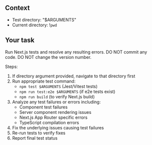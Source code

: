 ## Context

- Test directory: "$ARGUMENTS"
- Current directory: !`pwd`

## Your task

Run Next.js tests and resolve any resulting errors.
DO NOT commit any code.
DO NOT change the version number.

Steps:
1. If directory argument provided, navigate to that directory first
2. Run appropriate test command:
   - `npm test $ARGUMENTS` (Jest/Vitest tests)
   - `npm run test:e2e $ARGUMENTS` (if e2e tests exist)
   - `npm run build` (to verify Next.js build)
3. Analyze any test failures or errors including:
   - Component test failures
   - Server component rendering issues
   - Next.js App Router specific errors
   - TypeScript compilation errors
4. Fix the underlying issues causing test failures
5. Re-run tests to verify fixes
6. Report final test status